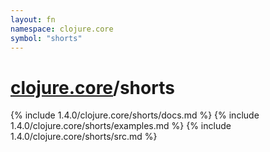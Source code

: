 ```yaml
---
layout: fn
namespace: clojure.core
symbol: "shorts"
---
```


# [clojure.core](../)/shorts

{% include 1.4.0/clojure.core/shorts/docs.md %}
{% include 1.4.0/clojure.core/shorts/examples.md %}
{% include 1.4.0/clojure.core/shorts/src.md %}

